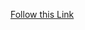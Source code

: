 [Follow this Link](https://github.com/IOxCyber/CyberEssentials/tree/eff44d865c750c7a00e6caa5e850f3b28eeb32e3/Security-Tools/Burp_Suite)
